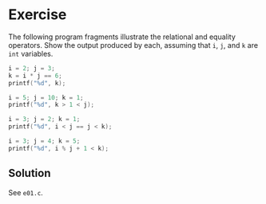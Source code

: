# Exercise

The following program fragments illustrate the relational and equality
operators. Show the output produced by each, assuming that `i`, `j`, and `k`
are `int` variables.

```c
i = 2; j = 3;
k = i * j == 6;
printf("%d", k);
```

```c
i = 5; j = 10; k = 1;
printf("%d", k > 1 < j);
```

```c
i = 3; j = 2; k = 1;
printf("%d", i < j == j < k);
```

```c
i = 3; j = 4; k = 5;
printf("%d", i % j + 1 < k);
```

## Solution

See `e01.c`.
